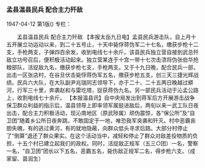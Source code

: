 ### 孟县温县民兵  配合主力歼敌

1947-04-12
第1版()
专栏：

　　孟县温县民兵
    配合主力歼敌
    【本报太岳九日电】孟县民兵游击队，自上月十五开展立功运动以来，到二十五号止，十天中毙俘蒋伪军二十七名，缴获步枪十二支，手枪两支，子弹四百余发，收到电线七十余斤。该县民兵独立营自接到武总歼敌立功号召后，便积极活动起来。独立营某连于十宫一带十七次击溃将伪张伯华抢粮部队，活捉敌九名，缴获步枪七支，手枪两支。又于十九日晚，配合民兵一部，出击一区张店村，在谷旦伏击毙俘蒋伪军五名，缴获步枪五支，创三天三捷光辉战绩。民兵六大队，在大队副尹兆瑞同志领导下，亦于二十、二十五两日晚越过蟒河，行军三十里，奔袭赵和与雷圪塔，捉获蒋伪九名。另一部民兵活动于沁孟公路上，收割电线七十余斤。
    【本报温县讯】自中央局发出到蒋军后方开展游击战争保卫群众利益的指示后，温县领导上即率领军属挺进敌后，两旬以来一武工队日夜出击，配合主力积极活动，现沁南地区（原武陟属）顽伪震惊，各“保公所”及“自卫团”随着乡公所日夜奔跳，不敢固定于一地，唯恐我军突袭和歼灭。村中恶霸丧胆失魄，有的逃过黄河，有的就地隐蔽，向群众低头寻求后路。大部分村停止了“倒算”退还了群众果实。在这个活动当中，减轻和停止了群众对敌差役物质的负担，十五个村已建立起我们的政权。同时，活捉敌正规军（五三○团）一名，警察一名，“自卫团”团长以下五名，恶霸五名，毙伤敌正规军二名，得步枪六支。（成家留、苗润生）
